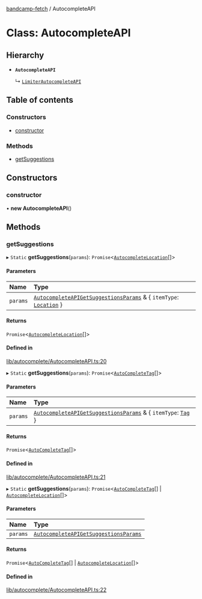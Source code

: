 [bandcamp-fetch](../README.md) / AutocompleteAPI

# Class: AutocompleteAPI

## Hierarchy

- **`AutocompleteAPI`**

  ↳ [`LimiterAutocompleteAPI`](LimiterAutocompleteAPI.md)

## Table of contents

### Constructors

- [constructor](AutocompleteAPI.md#constructor)

### Methods

- [getSuggestions](AutocompleteAPI.md#getsuggestions)

## Constructors

### constructor

• **new AutocompleteAPI**()

## Methods

### getSuggestions

▸ `Static` **getSuggestions**(`params`): `Promise`<[`AutocompleteLocation`](../interfaces/AutocompleteLocation.md)[]\>

#### Parameters

| Name | Type |
| :------ | :------ |
| `params` | [`AutocompleteAPIGetSuggestionsParams`](../interfaces/AutocompleteAPIGetSuggestionsParams.md) & { `itemType`: [`Location`](../enums/AutocompleteItemType.md#location)  } |

#### Returns

`Promise`<[`AutocompleteLocation`](../interfaces/AutocompleteLocation.md)[]\>

#### Defined in

[lib/autocomplete/AutocompleteAPI.ts:20](https://github.com/patrickkfkan/bandcamp-fetch/blob/eace49c/src/lib/autocomplete/AutocompleteAPI.ts#L20)

▸ `Static` **getSuggestions**(`params`): `Promise`<[`AutoCompleteTag`](../interfaces/AutoCompleteTag.md)[]\>

#### Parameters

| Name | Type |
| :------ | :------ |
| `params` | [`AutocompleteAPIGetSuggestionsParams`](../interfaces/AutocompleteAPIGetSuggestionsParams.md) & { `itemType`: [`Tag`](../enums/AutocompleteItemType.md#tag)  } |

#### Returns

`Promise`<[`AutoCompleteTag`](../interfaces/AutoCompleteTag.md)[]\>

#### Defined in

[lib/autocomplete/AutocompleteAPI.ts:21](https://github.com/patrickkfkan/bandcamp-fetch/blob/eace49c/src/lib/autocomplete/AutocompleteAPI.ts#L21)

▸ `Static` **getSuggestions**(`params`): `Promise`<[`AutoCompleteTag`](../interfaces/AutoCompleteTag.md)[] \| [`AutocompleteLocation`](../interfaces/AutocompleteLocation.md)[]\>

#### Parameters

| Name | Type |
| :------ | :------ |
| `params` | [`AutocompleteAPIGetSuggestionsParams`](../interfaces/AutocompleteAPIGetSuggestionsParams.md) |

#### Returns

`Promise`<[`AutoCompleteTag`](../interfaces/AutoCompleteTag.md)[] \| [`AutocompleteLocation`](../interfaces/AutocompleteLocation.md)[]\>

#### Defined in

[lib/autocomplete/AutocompleteAPI.ts:22](https://github.com/patrickkfkan/bandcamp-fetch/blob/eace49c/src/lib/autocomplete/AutocompleteAPI.ts#L22)
